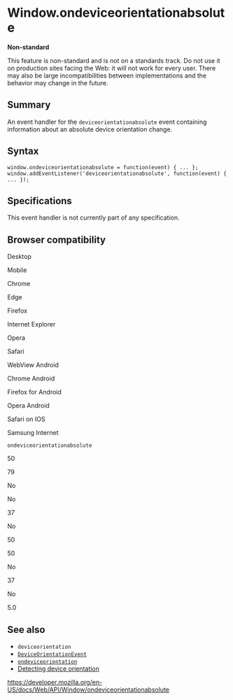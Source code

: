 Window.ondeviceorientationabsolute
==================================

**Non-standard**

This feature is non-standard and is not on a standards track. Do not use it on production sites facing the Web: it will not work for every user. There may also be large incompatibilities between implementations and the behavior may change in the future.

Summary
-------

An event handler for the `deviceorientationabsolute` event containing information about an absolute device orientation change.

Syntax
------

    window.ondeviceorientationabsolute = function(event) { ... };
    window.addEventListener('deviceorientationabsolute', function(event) { ... });

Specifications
--------------

This event handler is not currently part of any specification.

Browser compatibility
---------------------

Desktop

Mobile

Chrome

Edge

Firefox

Internet Explorer

Opera

Safari

WebView Android

Chrome Android

Firefox for Android

Opera Android

Safari on IOS

Samsung Internet

`ondeviceorientationabsolute`

50

79

No

No

37

No

50

50

No

37

No

5.0

See also
--------

-   `deviceorientation`
-   [`DeviceOrientationEvent`](../deviceorientationevent)
-   [`ondeviceorientation`](ondeviceorientation)
-   [Detecting device orientation](https://developer.mozilla.org/en-US/docs/Web/Events/Detecting_device_orientation)

<a href="https://developer.mozilla.org/en-US/docs/Web/API/Window/ondeviceorientationabsolute" class="_attribution-link">https://developer.mozilla.org/en-US/docs/Web/API/Window/ondeviceorientationabsolute</a>

